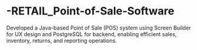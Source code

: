 # -RETAIL_Point-of-Sale-Software
Developed a Java-based Point of Sale (POS) system using Screen Builder for UX design and PostgreSQL for backend, enabling efficient sales, inventory, returns, and reporting operations.
